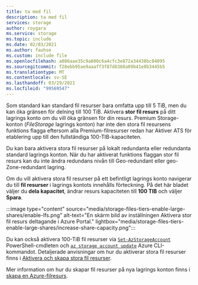 ```yaml
---
title: ta med fil
description: ta med fil
services: storage
author: roygara
ms.service: storage
ms.topic: include
ms.date: 02/03/2021
ms.author: fauhse
ms.custom: include file
ms.openlocfilehash: a086aae35c9a800c6a4cfc3e872a34438bc84095
ms.sourcegitcommit: f28ebb95ae9aaaff3f87d8388a09b41e0b3445b5
ms.translationtype: MT
ms.contentlocale: sv-SE
ms.lasthandoff: 03/29/2021
ms.locfileid: "99569547"
---
```

Som standard kan standard fil resurser bara omfatta upp till 5 TiB, men du kan öka gränsen för delning till 100 TiB. Aktivera **stor fil resurs** på ditt lagrings konto om du vill öka gränsen för din resurs. Premium Storage-konton (*FileStorage* lagrings konton) har inte den stora fil resursens funktions flagga eftersom alla Premium-filresurser redan har Aktiver ATS för etablering upp till den fullständiga 100-TIB-kapaciteten.

Du kan bara aktivera stora fil resurser på lokalt redundanta eller redundanta standard lagrings konton. När du har aktiverat funktions flaggan stor fil resurs kan du inte ändra redundans nivån till Geo-redundant eller geo-Zone-redundant lagring.

Om du vill aktivera stora fil resurser på ett befintligt lagrings konto navigerar du till **fil resurser** i lagrings kontots innehålls förteckning.
På det här bladet väljer du **dela kapacitet**, ändrar resurs kapaciteten till **100 TIB** och väljer **Spara**.

:::image type="content" source="media/storage-files-tiers-enable-large-shares/enable-lfs.png" alt-text="En skärm bild av inställningen Aktivera stor fil resurs deltagande i Azure Portal." lightbox="media/storage-files-tiers-enable-large-shares/increase-share-capacity.png":::

Du kan också aktivera 100-TiB fil resurser via [`Set-AzStorageAccount`](/powershell/module/az.storage/set-azstorageaccount) PowerShell-cmdleten och [`az storage account update`](/cli/azure/storage/account#az-storage-account-update) Azure CLI-kommandot. Detaljerade anvisningar om hur du aktiverar stora fil resurser finns i [Aktivera och skapa stora fil resurser](../articles/storage/files/storage-files-how-to-create-large-file-share.md).

Mer information om hur du skapar fil resurser på nya lagrings konton finns i [skapa en Azure-filresurs](../articles/storage/files/storage-how-to-create-file-share.md).